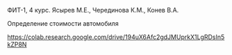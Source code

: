 ФИТ-1, 4 курс.
Ясырев М.Е., Черединова К.М., Конев В.А.

Определение стоимости автомобиля

https://colab.research.google.com/drive/194uX6Afc2gdJMUprkX1LgRDsIn5kZP8N
